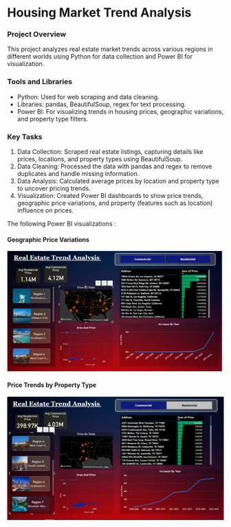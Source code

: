 # Housing Market Trend Analysis

### Project Overview
This project analyzes real estate market trends across various regions in different worlds using Python for data collection and Power BI for visualization.

### Tools and Libraries
- Python: Used for web scraping and data cleaning.
- Libraries: pandas, BeautifulSoup, regex for text processing.
- Power BI: For visualizing trends in housing prices, geographic variations, and property type filters.

### Key Tasks
1. Data Collection: Scraped real estate listings, capturing details like prices, locations, and property types using BeautifulSoup.
2. Data Cleaning: Processed the data with pandas and regex to remove duplicates and handle missing information.
3. Data Analysis: Calculated average prices by location and property type to uncover pricing trends.
4. Visualization: Created Power BI dashboards to show price trends, geographic price variations, and property (features such as location) influence on prices.



The following Power BI visualizations :

#### Geographic Price Variations
![Geographic Variation](house1.png)

#### Price Trends by Property Type
![Price Trends](house2.png)

